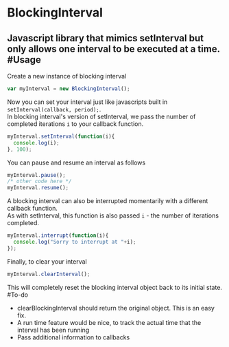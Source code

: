 # BlockingInterval
Javascript library that mimics setInterval but only allows one interval to be executed at a time.
#Usage
---
Create a new instance of blocking interval
```javascript
var myInterval = new BlockingInterval();
```

Now you can set your interval just like javascripts built in `setInterval(callback, period);`.  
In blocking interval's version of setInterval, we pass the number of completed iterations `i` to your callback function. 
```javascript
myInterval.setInterval(function(i){
  console.log(i);
}, 100);
```
You can pause and resume an interval as follows
```javascript
myInterval.pause();
/* other code here */
myInterval.resume();
```
A blocking interval can also be interrupted momentarily with a different callback function.  
As with setInterval, this function is also passed `i` - the number of iterations completed.
```javascript
myInterval.interrupt(function(i){
  console.log("Sorry to interrupt at "+i);
});
```
Finally, to clear your interval
```javascript
myInterval.clearInterval();
```
This will completely reset the blocking interval object back to its initial state.
#To-do
 - clearBlockingInterval should return the original object. This is an easy fix.
 - A run time feature would be nice, to track the actual time that the interval has been running
 - Pass additional information to callbacks
